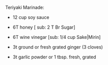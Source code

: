 Teriyaki Marinade:

- 12 cup soy sauce
- 6T honey
[ sub: 2 T Br Sugar]
- 6T wine vinegar
[sub: 1/4 cup Sake|Mirin]

- 3t ground or fresh grated ginger  (3 cloves)
- 3t garlic powder or 1 tbsp. fresh, grated
